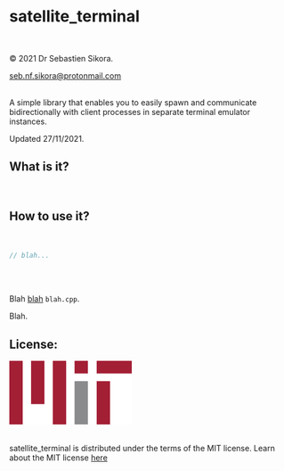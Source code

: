 # satellite_terminal
<br />

© 2021 Dr Sebastien Sikora.

[seb.nf.sikora@protonmail.com](mailto:seb.nf.sikora@protonmail.com)
<br />
<br />

A simple library that enables you to easily spawn and communicate bidirectionally with client processes in separate terminal emulator instances.
<br />

Updated 27/11/2021.
<br />

What is it?
-------------------------

<br />

How to use it?
-------------------------

<br />

```cpp
// blah...
```
<br />
<br />

Blah [blah]() `blah.cpp`.

Blah.
<br />

License:
-------------------------
![Mit License Logo](./220px-MIT_logo.png)
<br/>
<br/>

satellite_terminal is distributed under the terms of the MIT license.
Learn about the MIT license [here](https://choosealicense.com/licenses/mit/)

